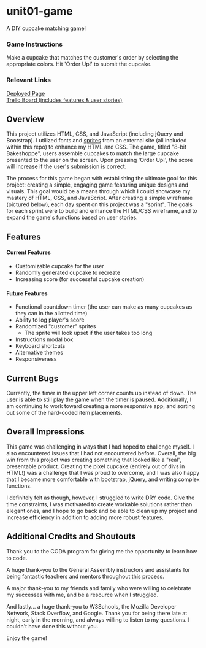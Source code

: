 # unit01-game
A DIY cupcake matching game!

### Game Instructions
Make a cupcake that matches the customer's order by selecting the appropriate colors. Hit 'Order Up!' to submit the cupcake.

### Relevant Links
[Deployed Page](https://cathua.github.io/unit01-game/)  
[Trello Board (includes features & user stories)](https://trello.com/b/kwaPrg9j/bakeshoppe)  

## Overview
This project utilizes HTML, CSS, and JavaScript (including jQuery and Bootstrap). I utilized fonts and [sprites](https://dribbble.com/shots/1558327-Fruits-8bit) from an external site (all included within this repo) to enhance my HTML and CSS. The game, titled "8-bit Bakeshoppe", users assemble cupcakes to match the large cupcake presented to the user on the screen. Upon pressing 'Order Up!', the score will increase if the user's submission is correct.  

The process for this game began with establishing the ultimate goal for this project: creating a simple, engaging game featuring unique designs and visuals. This goal would be a means through which I could showcase my mastery of HTML, CSS, and JavaScript. After creating a simple wireframe (pictured below), each day spent on this project was a "sprint". The goals for each sprint were to build and enhance the HTML/CSS wireframe, and to expand the game's functions based on user stories.  

## Features
#### Current Features
* Customizable cupcake for the user
* Randomly generated cupcake to recreate
* Increasing score (for successful cupcake creation)  
#### Future Features
* Functional countdown timer (the user can make as many cupcakes as they can in the allotted time)
* Ability to log player's score
* Randomized "customer" sprites
  * The sprite will look upset if the user takes too long
* Instructions modal box
* Keyboard shortcuts
* Alternative themes
* Responsiveness  

## Current Bugs
Currently, the timer in the upper left corner counts up instead of down. The user is able to still play the game when the timer is paused. Additionally, I am continuing to work toward creating a more responsive app, and sorting out some of the hard-coded item placements.  

## Overall Impressions
This game was challenging in ways that I had hoped to challenge myself. I also encountered issues that I had not encountered before. Overall, the big win from this project was creating something that looked like a "real", presentable product. Creating the pixel cupcake (entirely out of divs in HTML!) was a challenge that I was proud to overcome, and I was also happy that I became more comfortable with bootstrap, jQuery, and writing complex functions.  

I definitely felt as though, however, I struggled to write DRY code. Give the time constraints, I was motivated to create workable solutions rather than elegant ones, and I hope to go back and be able to clean up my project and increase efficiency in addition to adding more robust features.

## Additional Credits and Shoutouts
Thank you to the CODA program for giving me the opportunity to learn how to code.  

A huge thank-you to the General Assembly instructors and assistants for being fantastic teachers and mentors throughout this process.  

A major thank-you to my friends and family who were willing to celebrate my successes with me, and be a resource when I struggled.  
  
And lastly... a huge thank-you to W3Schools, the Mozilla Developer Network, Stack Overflow, and Google. Thank you for being there late at night, early in the morning, and always willing to listen to my questions. I couldn't have done this without you.  

Enjoy the game!  
